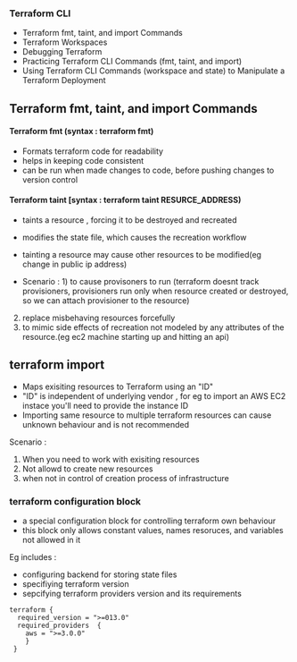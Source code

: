 ### Terraform CLI
- Terraform fmt, taint, and import Commands
- Terraform Workspaces
- Debugging Terraform
- Practicing Terraform CLI Commands (fmt, taint, and import)
- Using Terraform CLI Commands (workspace and state) to Manipulate a Terraform Deployment

## Terraform fmt, taint, and import Commands
 #### Terraform fmt (syntax : terraform fmt)
 - Formats terraform code for readability
 - helps in keeping code consistent
- can be run when made changes to code, before pushing changes to version control

#### Terraform taint [syntax : terraform taint RESURCE_ADDRESS)
- taints a resource , forcing it to be destroyed and recreated
- modifies the state file, which causes the recreation workflow
- tainting a resource may cause other resources to be modified(eg change in public ip address)

- Scenario : 1) to cause provisoners to run (terraform doesnt track provisioners, provisioners run only when resource created or destroyed, so we can attach provisioner to the resource)</br>
2) replace misbehaving resources forcefully <br/>
3) to mimic side effects of recreation not modeled by any attributes of the resource.(eg ec2 machine starting up and hitting an api)

## terraform import
- Maps exisiting resources to Terraform using an "ID"
- "ID" is independent of underlying vendor , for eg to import an AWS EC2 instace you'll need to provide the instance ID
- Importing same resource to multiple terraform resources can cause unknown behaviour and is not recommended

Scenario :
1) When you need to work with exisiting resources
2) Not allowd to create new resources 
3) when not in control of creation process of infrastructure

### terraform configuration block
- a special configuration block for controlling terraform own behaviour
- this block only allows constant values, names resoruces, and variables not allowed in it

Eg includes :
- configuring backend for storing state files
- specifiying terraform version
- sepcifying terraform providers version and its requirements

```
terraform {
  required_version = ">=013.0"
  required_providers  {
    aws = ">=3.0.0"
    }
 }


```
